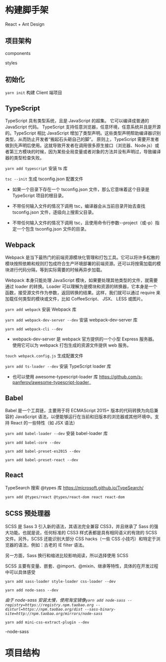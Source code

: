 # 构建脚手架

React + Ant Design

## 项目架构

components

styles

## 初始化

`yarn init` 构建 Client 端项目

## TypeScript

TypeScript 具有类型系统，且是 JavaScript 的超集。 它可以编译成普通的 JavaScript 代码。 TypeScript 支持任意浏览器，任意环境，任意系统并且是开源的。TypeScript 相比 JavaScript 增加了类型声明。这些类型声明帮助编译器识别类型，从而防止开发者“搬起石头砸自己的脚”。
原则上，TypeScript 需要开发者做到先声明后使用。这就导致开发者在调用很多原生接口（浏览器、Node.js）或者第三方模块的时候，因为某些全局变量或者对象的方法并没有声明过，导致编译器的类型检查失败。

`yarn add typescript` 安装 ts 库

`tsc --init` 生成 tsconfig.json 配置文件

- 如果一个目录下存在一个 tsconfig.json 文件，那么它意味着这个目录是 TypeScript 项目的根目录。

- 不带任何输入文件的情况下调用 tsc，编译器会从当前目录开始去查找 tsconfig.json 文件，逐级向上搜索父目录。

- 不带任何输入文件的情况下调用 tsc，且使用命令行参数--project（或-p）指定一个包含 tsconfig.json 文件的目录。

## Webpack

Webpack 是当下最热门的前端资源模块化管理和打包工具。它可以将许多松散的模块按照依赖和规则打包成符合生产环境部署的前端资源。还可以将按需加载的模块进行代码分隔，等到实际需要的时候再异步加载。

Webpack 本身只能处理 JavaScript 模块，如果要处理其他类型的文件，就需要通过 loader 的转换。Loader 可以理解为是模块和资源的转换器，它本身是一个函数，接受源文件作为参数，返回转换的结果。这样，我们就可以通过 require 来加载任何类型的模块或文件，比如 CoffeeScript、 JSX、 LESS 或图片。

`yarn add webpack` 安装 Webpack 库

`yarn add webpack-dev-server --dev` 安装 webpack-dev-server 库

`yarn add webpack-cli --dev`

- webpack-dev-server 是 webpack 官方提供的一个小型 Express 服务器。使用它可以为 webpack 打包生成的资源文件提供 web 服务。

`touch webpack.config.js` 生成配置文件

`yarn add ts-loader --dev` 安装 TypeScript loader 库

- 也可以使用 awesome-typescript-loader 库 https://github.com/s-panferov/awesome-typescript-loader_

## Babel

Babel 是一个工具链，主要用于将 ECMAScript 2015+ 版本的代码转换为向后兼容的 JavaScript 语法，以便能够运行在当前和旧版本的浏览器或其他环境中。支持 React 的一些特性（如 JSX 语法）

`yarn add babel-loader --dev` 安装 babel-loader 库

`yarn add babel-core --dev`

`yarn add babel-preset-es2015 --dev`

`yarn add babel-preset-react --dev`

## React

TypeSearch 搜索 @types 库 https://microsoft.github.io/TypeSearch/

`yarn add @types/react @types/react-dom react react-dom`

## SCSS 预处理器

SCSS 是 Sass 3 引入新的语法，其语法完全兼容 CSS3，并且继承了 Sass 的强大功能。也就是说，任何标准的 CSS3 样式表都是具有相同语义的有效的 SCSS 文件。另外，SCSS 还能识别大部分 CSS hacks（一些 CSS 小技巧）和特定于浏览器的语法，例如：古老的 IE filter 语法。

另一方面，Sass 换行和缩进比较影响阅读，所以选择使用 SCSS

SCSS 主要有变量、嵌套、@import、@mixin、继承等特性，具体的在开发过程中可以具体感受

`yarn add sass-loader style-loader css-loader --dev`

`yarn add node-sass --dev`

_由于 node-sass 安装太慢，使用淘宝镜像`yarn add node-sass --registry=https://registry.npm.taobao.org --disturl=https://npm.taobao.org/dist --sass-binary-site=http://npm.taobao.org/mirrors/node-sass`_

`yarn add mini-css-extract-plugin --dev`

-node-sass

# 项目结构
